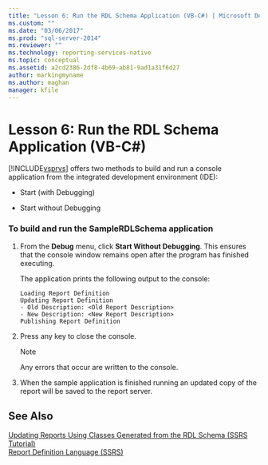 ```yaml
---
title: "Lesson 6: Run the RDL Schema Application (VB-C#) | Microsoft Docs"
ms.custom: ""
ms.date: "03/06/2017"
ms.prod: "sql-server-2014"
ms.reviewer: ""
ms.technology: reporting-services-native
ms.topic: conceptual
ms.assetid: a2cd2386-2df8-4b69-ab81-9ad1a31f6d27
author: markingmyname
ms.author: maghan
manager: kfile
---
```

# Lesson 6: Run the RDL Schema Application (VB-C#)
  [!INCLUDE[vsprvs](../includes/vsprvs-md.md)] offers two methods to build and run a console application from the integrated development environment (IDE):  
  
-   Start (with Debugging)  
  
-   Start without Debugging  
  
### To build and run the SampleRDLSchema application  
  
1.  From the **Debug** menu, click **Start Without Debugging**. This ensures that the console window remains open after the program has finished executing.  
  
     The application prints the following output to the console:  
  
    ```  
    Loading Report Definition  
    Updating Report Definition  
    - Old Description: <Old Report Description>  
    - New Description: <New Report Description>  
    Publishing Report Definition  
    ```  
  
2.  Press any key to close the console.  
  
    > [!NOTE]  
    >  Any errors that occur are written to the console.  
  
3.  When the sample application is finished running an updated copy of the report will be saved to the report server.  
  
## See Also  
 [Updating Reports Using Classes Generated from the RDL Schema &#40;SSRS Tutorial&#41;](../../2014/tutorials/updating-reports-using-classes-generated-from-the-rdl-schema-ssrs-tutorial.md)   
 [Report Definition Language &#40;SSRS&#41;](../reporting-services/reports/report-definition-language-ssrs.md)  
  
  
